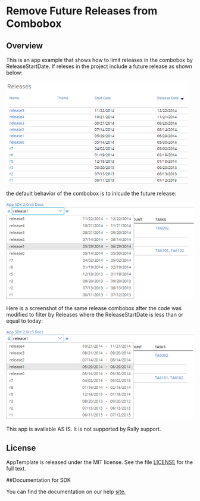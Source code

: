 Remove Future Releases from Combobox
=========================

## Overview
This is an app example that shows how to limit releases in the combobox by ReleaseStartDate.
If releses in the project include a future release as shown below:

![](pic0.png)

the default behavior of the combobox is to inlcude the future release:

![](pic1.png)

Here is a screenshot of the same release combobox after the code was modified to filter by Releases where the ReleaseStartDate is less than or equal to today:

![](pic2.png)

This app is available AS IS. It is not supported by Rally support.
## License

AppTemplate is released under the MIT license.  See the file [LICENSE](./LICENSE) for the full text.

##Documentation for SDK

You can find the documentation on our help [site.](https://help.rallydev.com/apps/2.0rc3/doc/)
